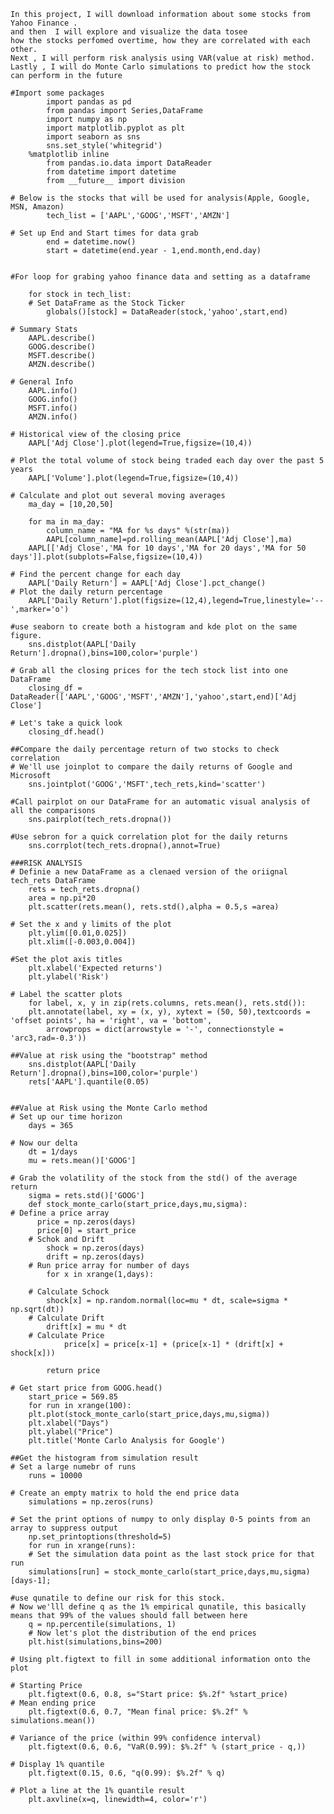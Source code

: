  	In this project, I will download information about some stocks from Yahoo Finance .
	and then  I will explore and visualize the data tosee
	how the stocks perfomed overtime, how they are correlated with each other.
	Next , I will perform risk analysis using VAR(value at risk) method. 
	Lastly , I will do Monte Carlo simulations to predict how the stock can perform in the future

	#Import some packages 
        	import pandas as pd
        	from pandas import Series,DataFrame
        	import numpy as np
        	import matplotlib.pyplot as plt
        	import seaborn as sns
        	sns.set_style('whitegrid')
	 	%matplotlib inline
        	from pandas.io.data import DataReader
        	from datetime import datetime
        	from __future__ import division

	# Below is the stocks that will be used for analysis(Apple, Google, MSN, Amazon)
        	tech_list = ['AAPL','GOOG','MSFT','AMZN']

	# Set up End and Start times for data grab
        	end = datetime.now()
        	start = datetime(end.year - 1,end.month,end.day)


	#For loop for grabing yahoo finance data and setting as a dataframe

		for stock in tech_list:   
    	# Set DataFrame as the Stock Ticker
    		globals()[stock] = DataReader(stock,'yahoo',start,end)
    
	# Summary Stats
		AAPL.describe()
		GOOG.describe()
		MSFT.describe()
		AMZN.describe()

	# General Info
		AAPL.info()
		GOOG.info()
		MSFT.info()
		AMZN.info()

	# Historical view of the closing price
		AAPL['Adj Close'].plot(legend=True,figsize=(10,4))

	# Plot the total volume of stock being traded each day over the past 5 years
		AAPL['Volume'].plot(legend=True,figsize=(10,4))

	# Calculate and plot out several moving averages
		ma_day = [10,20,50]

		for ma in ma_day:
    		column_name = "MA for %s days" %(str(ma))
    		AAPL[column_name]=pd.rolling_mean(AAPL['Adj Close'],ma)
		AAPL[['Adj Close','MA for 10 days','MA for 20 days','MA for 50 days']].plot(subplots=False,figsize=(10,4))

	# Find the percent change for each day
		AAPL['Daily Return'] = AAPL['Adj Close'].pct_change()
	# Plot the daily return percentage
		AAPL['Daily Return'].plot(figsize=(12,4),legend=True,linestyle='--',marker='o')

	#use seaborn to create both a histogram and kde plot on the same figure.
		sns.distplot(AAPL['Daily Return'].dropna(),bins=100,color='purple')

	# Grab all the closing prices for the tech stock list into one DataFrame
		closing_df = DataReader(['AAPL','GOOG','MSFT','AMZN'],'yahoo',start,end)['Adj Close']

	# Let's take a quick look
		closing_df.head()

	##Compare the daily percentage return of two stocks to check correlation 
	# We'll use joinplot to compare the daily returns of Google and Microsoft
		sns.jointplot('GOOG','MSFT',tech_rets,kind='scatter')

	#Call pairplot on our DataFrame for an automatic visual analysis of all the comparisons
		sns.pairplot(tech_rets.dropna())

	#Use sebron for a quick correlation plot for the daily returns
		sns.corrplot(tech_rets.dropna(),annot=True)

	###RISK ANALYSIS
	# Definie a new DataFrame as a clenaed version of the oriignal tech_rets DataFrame
		rets = tech_rets.dropna()
		area = np.pi*20
		plt.scatter(rets.mean(), rets.std(),alpha = 0.5,s =area)

	# Set the x and y limits of the plot 
		plt.ylim([0.01,0.025])
		plt.xlim([-0.003,0.004])

	#Set the plot axis titles
		plt.xlabel('Expected returns')
		plt.ylabel('Risk')

	# Label the scatter plots
		for label, x, y in zip(rets.columns, rets.mean(), rets.std()):
		plt.annotate(label, xy = (x, y), xytext = (50, 50),textcoords = 'offset points', ha = 'right', va = 'bottom',
        	arrowprops = dict(arrowstyle = '-', connectionstyle = 'arc3,rad=-0.3'))
        
	##Value at risk using the "bootstrap" method
		sns.distplot(AAPL['Daily Return'].dropna(),bins=100,color='purple')
		rets['AAPL'].quantile(0.05)


	##Value at Risk using the Monte Carlo method
	# Set up our time horizon
		days = 365

	# Now our delta
		dt = 1/days
		mu = rets.mean()['GOOG']

	# Grab the volatility of the stock from the std() of the average return
		sigma = rets.std()['GOOG']
		def stock_monte_carlo(start_price,days,mu,sigma):
   	# Define a price array
		  price = np.zeros(days)
		  price[0] = start_price
    	# Schok and Drift
    		shock = np.zeros(days)
    		drift = np.zeros(days)
    	# Run price array for number of days
    		for x in xrange(1,days):
        
        # Calculate Schock
        	shock[x] = np.random.normal(loc=mu * dt, scale=sigma * np.sqrt(dt))
        # Calculate Drift
        	drift[x] = mu * dt
        # Calculate Price
        		price[x] = price[x-1] + (price[x-1] * (drift[x] + shock[x]))
        
    		return price
   
	# Get start price from GOOG.head()
		start_price = 569.85
		for run in xrange(100):
		plt.plot(stock_monte_carlo(start_price,days,mu,sigma))
		plt.xlabel("Days")
		plt.ylabel("Price")  
		plt.title('Monte Carlo Analysis for Google')

	##Get the histogram from simulation result 
	# Set a large numebr of runs
		runs = 10000

	# Create an empty matrix to hold the end price data
		simulations = np.zeros(runs)

	# Set the print options of numpy to only display 0-5 points from an array to suppress output
		np.set_printoptions(threshold=5)
		for run in xrange(runs):    
    	# Set the simulation data point as the last stock price for that run
		simulations[run] = stock_monte_carlo(start_price,days,mu,sigma)[days-1];
  	
  	#use qunatile to define our risk for this stock.
	# Now we'lll define q as the 1% empirical qunatile, this basically means that 99% of the values should fall between here
		q = np.percentile(simulations, 1)
    	# Now let's plot the distribution of the end prices
		plt.hist(simulations,bins=200)

	# Using plt.figtext to fill in some additional information onto the plot

	# Starting Price
		plt.figtext(0.6, 0.8, s="Start price: $%.2f" %start_price)
	# Mean ending price
		plt.figtext(0.6, 0.7, "Mean final price: $%.2f" % simulations.mean())

	# Variance of the price (within 99% confidence interval)
		plt.figtext(0.6, 0.6, "VaR(0.99): $%.2f" % (start_price - q,))

	# Display 1% quantile
		plt.figtext(0.15, 0.6, "q(0.99): $%.2f" % q)

	# Plot a line at the 1% quantile result
		plt.axvline(x=q, linewidth=4, color='r')



